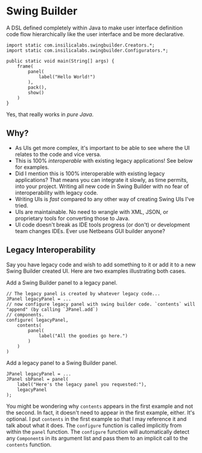 # Swing Builder

A DSL defined completely within Java to make user interface definition code flow hierarchically like the user interface
and be more declarative.

    import static com.insilicalabs.swingbuilder.Creators.*;
    import static com.insilicalabs.swingbuilder.Configurators.*;
    
    public static void main(String[] args) {
        frame(
            panel(
                label("Hello World!")
            ),
            pack(),
            show()
        )
    }

Yes, that really works in _pure Java_.

## Why?

* As UIs get more complex, it's important to be able to see where the UI relates to the code and vice versa.
* This is 100% _interoperable_ with existing legacy applications! See below for examples.
* Did I mention this is 100% interoperable with existing legacy applications? That means you can integrate it slowly,
  as time permits, into your project. Writing all new code in Swing Builder with no fear of interoperability with
  legacy code.
* Writing UIs is _fast_ compared to any other way of creating Swing UIs I've tried.
* UIs are maintainable. No need to wrangle with XML, JSON, or proprietary tools for converting those to Java.
* UI code doesn't break as IDE tools progress (or don't) or development team changes IDEs. Ever use Netbeans GUI builder
  anyone?

## Legacy Interoperability

Say you have legacy code and wish to add something to it or add it to a new Swing Builder created UI. Here are two
examples illustrating both cases.

Add a Swing Builder panel to a legacy panel.

    // The legacy panel is created by whatever legacy code...
    JPanel legacyPanel = ...
    // now configure legacy panel with swing builder code. `contents` will "append" (by calling `JPanel.add`)
    // components.
    configure( legacyPanel,
        contents(
            panel(
                label("All the goodies go here.")
            )
        )
    )

Add a legacy panel to a Swing Builder panel.

    JPanel legacyPanel = ...
    JPanel sbPanel = panel(
        label("Here's the legacy panel you requested:"),
        legacyPanel
    );

You might be wondering why `contents` appears in the first example and not the second. In fact, it doesn't need to
appear in the first example, either. It's optional. I put `contents` in the first example so that I may reference it
and talk about what it does. The `configure` function is called implicitly from within the `panel` function. The
`configure` function will automatically detect any `Component`s in its argument list and pass them to an implicit call
to the `contents` function.

